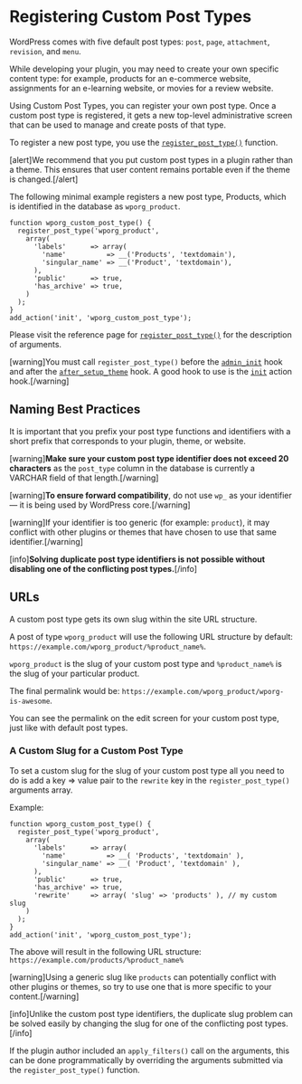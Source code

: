 # Registering Custom Post Types

WordPress comes with five default post types: `post`, `page`, `attachment`, `revision`, and `menu`.

While developing your plugin, you may need to create your own specific content type: for example, products for an e-commerce website, assignments for an e-learning website, or movies for a review website.

Using Custom Post Types, you can register your own post type. Once a custom post type is registered, it gets a new top-level administrative screen that can be used to manage and create posts of that type.

To register a new post type, you use the [`register_post_type()`](https://developer.wordpress.org/reference/functions/register_post_type/) function.

[alert]We recommend that you put custom post types in a plugin rather than a theme. This ensures that user content remains portable even if the theme is changed.[/alert]

The following minimal example registers a new post type, Products, which is identified in the database as `wporg_product`.

```
function wporg_custom_post_type() {
  register_post_type('wporg_product',
    array(
      'labels'      => array(
        'name'          => __('Products', 'textdomain'),
        'singular_name' => __('Product', 'textdomain'),
      ),
      'public'      => true,
      'has_archive' => true,
    )
  );
}
add_action('init', 'wporg_custom_post_type');
```

Please visit the reference page for [`register_post_type()`](https://developer.wordpress.org/reference/functions/register_post_type/) for the description of arguments.

[warning]You must call `register_post_type()` before the [`admin_init`](https://developer.wordpress.org/reference/hooks/admin_init/) hook and after the [`after_setup_theme`](https://developer.wordpress.org/reference/hooks/after_setup_theme/) hook. A good hook to use is the [`init`](https://developer.wordpress.org/reference/hooks/init/) action hook.[/warning]

## Naming Best Practices

It is important that you prefix your post type functions and identifiers with a short prefix that corresponds to your plugin, theme, or website.

[warning]**Make sure your custom post type identifier does not exceed 20 characters** as the `post_type` column in the database is currently a VARCHAR field of that length.[/warning]

[warning]**To ensure forward compatibility**, do not use `wp_` as your identifier — it is being used by WordPress core.[/warning]

[warning]If your identifier is too generic (for example: `product`), it may conflict with other plugins or themes that have chosen to use that same identifier.[/warning]

[info]**Solving duplicate post type identifiers is not possible without disabling one of the conflicting post types.**[/info]

## URLs

A custom post type gets its own slug within the site URL structure.

A post of type `wporg_product` will use the following URL structure by default: `https://example.com/wporg_product/%product_name%`.

`wporg_product` is the slug of your custom post type and `%product_name%` is the slug of your particular product.

The final permalink would be: `https://example.com/wporg_product/wporg-is-awesome`.

You can see the permalink on the edit screen for your custom post type, just like with default post types.

### A Custom Slug for a Custom Post Type

To set a custom slug for the slug of your custom post type all you need to do is add a key => value pair to the `rewrite` key in the `register_post_type()` arguments array.

Example:

```
function wporg_custom_post_type() {
  register_post_type('wporg_product',
    array(
      'labels'      => array(
        'name'          => __( 'Products', 'textdomain' ),
        'singular_name' => __( 'Product', 'textdomain' ),
      ),
      'public'      => true,
      'has_archive' => true,
      'rewrite'     => array( 'slug' => 'products' ), // my custom slug
    )
  );
}
add_action('init', 'wporg_custom_post_type');
```

The above will result in the following URL structure: `https://example.com/products/%product_name%`

[warning]Using a generic slug like `products` can potentially conflict with other plugins or themes, so try to use one that is more specific to your content.[/warning]

[info]Unlike the custom post type identifiers, the duplicate slug problem can be solved easily by changing the slug for one of the conflicting post types.[/info]

If the plugin author included an `apply_filters()` call on the arguments, this can be done programmatically by overriding the arguments submitted via the `register_post_type()` function.